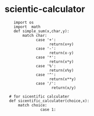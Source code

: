 # scientic-calculator

        import os
        import  math 
        def simple_sum(x,char,y):
            match char:
                  case '+':
                        return(x+y)
                  case '-':
                        return(x-y)
                  case '*':
                        return(x*y)
                  case '%':
                        return(x%y)
                  case '^':
                        return(x**y)
                  case '/':
                         return(x/y)

      # for sicentific calculater 
      def sicentific_calculater(choice,x):
          match choice:
                    case 1:
                
